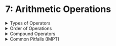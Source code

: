# 7: Arithmetic Operations

<details>

<summary>Types of Operators</summary>

* `+`: Addition
* `-`: Subtraction
* `%`: Remainder
  * `x % n` is equivalent to `x - ((x / n) * n)`

<!---->

* &#x20;`+`, `-`, `*`, and `/` work on both integer types (`char`, `short`, `int`, `long`, `long long`) and real numbers (`float`, `double`).&#x20;
* &#x20;`%` works only on integer types.

</details>

<details>

<summary>Order  of Operations</summary>

* `*`, `/` and `%` takes precedence over `+` and `-`
* Operators are evaluated from left to right

</details>

<details>

<summary>Compound Operators</summary>

* `op=`,where `op` can be `+`, `-`, `*`, `/`, `%`, or other binary operators
* `a op= b;` is the same as `a = a op b;`
* Eg: `a += b;` is same as `a = a + b;`

</details>

<details>

<summary>Common Pitfalls (IMPT)</summary>

* Overflow
  * When there are not enough bits to store a value --> values stored is wrapped around
  *   Eg:&#x20;

      ```
      uint8_t c = 255;
      c += 1; //c becomes 0, unint8_t can store values 0 - 255
      ```


* Integer Division
  * `3/2` is 1 as C truncates the floating number and only store the integer part of the value
  * Have to type cast either 1 or both of the integers to `double`
  *   <pre class="language-c"><code class="lang-c"><strong>double half = 3/2 // Integer division
      </strong><strong>double half = 3/2.0; //No integer division
      </strong>double half = (double)3/(double)2; //No integer division
      </code></pre>


* `%` Operator
  * Is not the modulo operator since it can return negative number too
  * Given by formula `x % n` is equivalent to `x - ((x / n) * n)`
  * Remainder operator instead of modulo operator!!
* Increment/Decrement Operator
  * `++` or `--`
  * Banned due to its ability to return a value
  * Eg: `j = i++` --> increments i and assigns the pre-incremented value of i to j
  * Eg: `j = ++i` --> increments i and assign the post-incremented value of i to j
  * eg: `i = i++` --> undefined behavior

</details>

